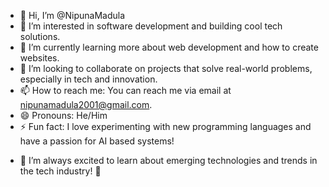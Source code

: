 - 👋 Hi, I’m @NipunaMadula
- 👀 I’m interested in software development and building cool tech solutions.
- 🌱 I’m currently learning more about web development and how to create websites.
- 💞️ I’m looking to collaborate on projects that solve real-world problems, especially in tech and innovation.
- 📫 How to reach me: You can reach me via email at nipunamadula2001@gmail.com.
- 😄 Pronouns: He/Him
- ⚡ Fun fact: I love experimenting with new programming languages and have a passion for AI based systems!
<!---
NipunaMadula/NipunaMadula is a ✨ special ✨ repository because its `README.md` (this file) appears on your GitHub profile.
You can click the Preview link to take a look at your changes.
--->

- 🚀 I’m always excited to learn about emerging technologies and trends in the tech industry! 🤖